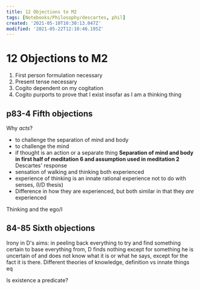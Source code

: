 ```yaml
---
title: 12 Objections to M2
tags: [Notebooks/Philosophy/descartes, phil]
created: '2021-05-10T10:30:13.047Z'
modified: '2021-05-22T12:10:46.195Z'
---
```


# 12 Objections to M2
1. First person formulation necessary
2. Present tense necessary
3. Cogito dependent on my cogitation 
4. Cogito purports to prove that I exist insofar as I am a thinking thing

## p83-4 Fifth objections
Why *acts*?
- to challenge the separation of mind and body
- to challenge the mind
- if thought is an action or a separate thing
**Separation of mind and body in first half of meditation 6 and assumption used in meditation 2**
 Descartes' response
 - sensation of walking and thinking both experienced
 - experience of thinking is an innate rational experience not to do with senses, (I/D thesis)
 - Difference in how they are experienced, but both similar in that they *are* experienced

 Thinking and the ego/I

 ## 84-85 Sixth objections
 Irony in D's aims: in peeling back everything to try and find something certain to base everything from, D finds nothing except for something he is uncertain of and does not know what it is or what he says, except for the fact it is there.
 Different theories of knowledge, definition vs innate things eq

 Is existence a predicate?
